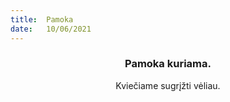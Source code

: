 ```yaml
---
title:  Pamoka
date:   10/06/2021
---
```


### <center>Pamoka kuriama.</center>
<center>Kviečiame sugrįžti vėliau.</center>
